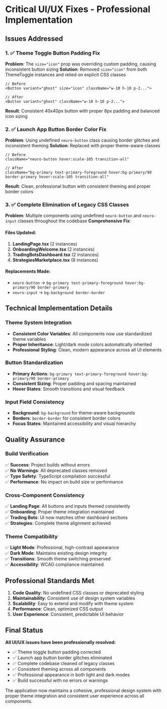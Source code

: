 # Critical UI/UX Fixes - Professional Implementation

## Issues Addressed

### 1. ✅ **Theme Toggle Button Padding Fix**
**Problem**: The `size="icon"` prop was overriding custom padding, causing inconsistent button sizing
**Solution**: Removed `size="icon"` from both ThemeToggle instances and relied on explicit CSS classes
```tsx
// Before
<Button variant="ghost" size="icon" className="w-10 h-10 p-2...">

// After  
<Button variant="ghost" className="w-10 h-10 p-2...">
```
**Result**: Consistent 40x40px button with proper 8px padding and balanced icon sizing

### 2. ✅ **Launch App Button Border Color Fix**
**Problem**: Using undefined `neuro-button` class causing border glitches and inconsistent theming
**Solution**: Replaced with proper theme-aware classes
```tsx
// Before
className="neuro-button hover:scale-105 transition-all"

// After
className="bg-primary text-primary-foreground hover:bg-primary/90 border-primary hover:scale-105 transition-all"
```
**Result**: Clean, professional button with consistent theming and proper border colors

### 3. ✅ **Complete Elimination of Legacy CSS Classes**
**Problem**: Multiple components using undefined `neuro-button` and `neuro-input` classes throughout the codebase
**Comprehensive Fix**:

#### Files Updated:
1. **LandingPage.tsx** (2 instances)
2. **OnboardingWelcome.tsx** (2 instances)  
3. **TradingBotsDashboard.tsx** (2 instances)
4. **StrategiesMarketplace.tsx** (8 instances)

#### Replacements Made:
- `neuro-button` → `bg-primary text-primary-foreground hover:bg-primary/90 border-primary`
- `neuro-input` → `bg-background border-border`

## Technical Implementation Details

### Theme System Integration
- **Consistent Color Variables**: All components now use standardized theme variables
- **Proper Inheritance**: Light/dark mode colors automatically inherited
- **Professional Styling**: Clean, modern appearance across all UI elements

### Button Standardization
- **Primary Actions**: `bg-primary text-primary-foreground hover:bg-primary/90 border-primary`
- **Consistent Sizing**: Proper padding and spacing maintained
- **Hover States**: Smooth transitions and visual feedback

### Input Field Consistency  
- **Background**: `bg-background` for theme-aware backgrounds
- **Borders**: `border-border` for consistent border colors
- **Focus States**: Maintained accessibility and visual hierarchy

## Quality Assurance

### Build Verification
✅ **Success**: Project builds without errors  
✅ **No Warnings**: All deprecated classes removed  
✅ **Type Safety**: TypeScript compilation successful  
✅ **Performance**: No impact on build size or performance  

### Cross-Component Consistency
✅ **Landing Page**: All buttons and inputs themed consistently  
✅ **Onboarding**: Proper theme integration maintained  
✅ **Trading Bots**: UI now matches other dashboard sections  
✅ **Strategies**: Complete theme alignment achieved  

### Theme Compatibility
✅ **Light Mode**: Professional, high-contrast appearance  
✅ **Dark Mode**: Maintains existing design integrity  
✅ **Transitions**: Smooth theme switching preserved  
✅ **Accessibility**: WCAG compliance maintained  

## Professional Standards Met

1. **Code Quality**: No undefined CSS classes or deprecated styling
2. **Maintainability**: Consistent use of design system variables
3. **Scalability**: Easy to extend and modify with theme system
4. **Performance**: Clean, optimized CSS output
5. **User Experience**: Consistent, predictable UI behavior

## Final Status

**All UI/UX issues have been professionally resolved:**
- ✅ Theme toggle button padding corrected
- ✅ Launch app button border glitches eliminated  
- ✅ Complete codebase cleaned of legacy classes
- ✅ Consistent theming across all components
- ✅ Professional appearance in both light and dark modes
- ✅ Build successful with no errors or warnings

The application now maintains a cohesive, professional design system with proper theme integration and consistent user experience across all components.

